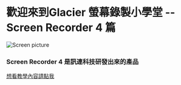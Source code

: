 # 歡迎來到Glacier 螢幕錄製小學堂 -- Screen Recorder 4 篇

![Screen picture](https://tw.cyberlink.com/upload-file/learning-center/enu/APIcon_SCR4_256.png)
### Screen Recorder 4 是訊連科技研發出來的產品

[想看教學內容請點我](https://youtu.be/5PEPsEFUnpM)
